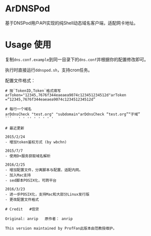 # ArDNSPod

基于DNSPod用户API实现的纯Shell动态域名客户端，适配网卡地址。

# Usage   使用

复制`dns.conf.example`到同一目录下的`dns.conf`并根据你的配置修改即可。

执行时直接运行`ddnspod.sh`，支持cron任务。

配置文件格式：
```   ' ' '
# 按`TokenID,Token`格式填写
arToken="12345,7676f344eaeaea9074c123451234512d"arToken =“12345,7676f344eaeaea9074c123451234512d”

# 每行一个域名
arDdnsCheck "test.org" "subdomain"arDdnsCheck “test.org”“子域”
```   ' ' '' ' ' ' ' '

# 最近更新

2015/2/24
- 增加token鉴权方式 (by wbchn)

2015/7/7
- 使用D+服务获取域名解析

2016/2/25
- 增加配置文件，分离脚本与配置，适配内网。
- 加入Mac支持
- sed脚本POSIX化，可跨平台

2016/3/23
- 进一步POSIX化，支持Mac和大部分Linux发行版
- 更改配置文件格式

# Credit   #信贷

Original: anrip   原作者： anrip

This version maintained by ProfFan此版本由范教授维护。
